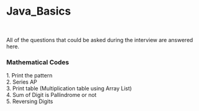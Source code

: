 <h1>Java_Basics</h1>
<br>
 <p> All of the questions that could be asked during the interview are answered here.<br> 
 <h3> Mathematical Codes </h3>
 1. Print the pattern<br>
 2. Series AP<br>
 3. Print table (Multiplication table using Array List) <br>
 4. Sum of Digit is Pallindrome or not<br>
 5. Reversing Digits<br>
 </p>
<br>
